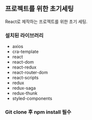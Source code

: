 ## 프로젝트를 위한 초기세팅

React로 제작하는 프로젝트를 위한 초기 세팅.


### 설치된 라이브러리
- axios
- cra-template
- react
- react-dom
- react-redux
- react-router-dom
- react-scripts
- redux
- redux-saga
- redux-thunk
- styled-components

### Git clone 후 npm install 필수
